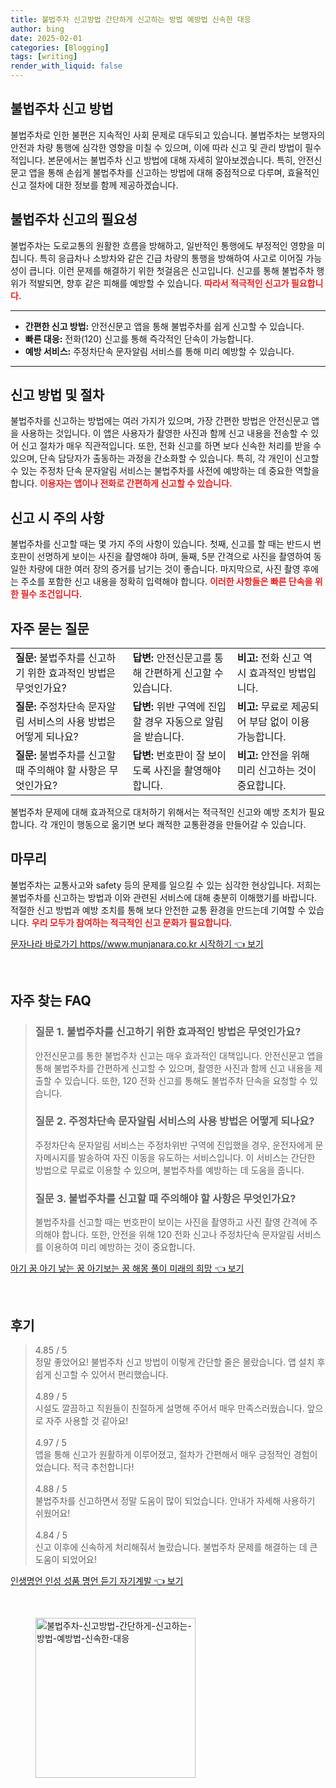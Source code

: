 ```yaml
---
title: 불법주차 신고방법 간단하게 신고하는 방법 예방법 신속한 대응
author: bing
date: 2025-02-01
categories: [Blogging]
tags: [writing]
render_with_liquid: false
---
```



<h2 id='불법주차 신고 방법'>불법주차 신고 방법</h2>

<p>불법주차로 인한 불편은 지속적인 사회 문제로 대두되고 있습니다. 불법주차는 보행자의 안전과 차량 통행에 심각한 영향을 미칠 수 있으며, 이에 따라 신고 및 관리 방법이 필수적입니다. 본문에서는 불법주차 신고 방법에 대해 자세히 알아보겠습니다. 특히, 안전신문고 앱을 통해 손쉽게 불법주차를 신고하는 방법에 대해 중점적으로 다루며, 효율적인 신고 절차에 대한 정보를 함께 제공하겠습니다.</p>

<h2 id='불법주차 신고의 필요성'>불법주차 신고의 필요성</h2>

<p>불법주차는 도로교통의 원활한 흐름을 방해하고, 일반적인 통행에도 부정적인 영향을 미칩니다. 특히 응급차나 소방차와 같은 긴급 차량의 통행을 방해하여 사고로 이어질 가능성이 큽니다. 이런 문제를 해결하기 위한 첫걸음은 신고입니다. 신고를 통해 불법주차 행위가 적발되면, 향후 같은 피해를 예방할 수 있습니다. <b><span style="color: #ee2323;">따라서 적극적인 신고가 필요합니다.</span></b></p>

<hr />

<ul>
    <li><b>간편한 신고 방법:</b> 안전신문고 앱을 통해 불법주차를 쉽게 신고할 수 있습니다.</li>
    <li><b>빠른 대응:</b> 전화(120) 신고를 통해 즉각적인 단속이 가능합니다.</li>
    <li><b>예방 서비스:</b> 주정차단속 문자알림 서비스를 통해 미리 예방할 수 있습니다.</li>
</ul>

<hr />

<h2 id='신고 방법 및 절차'>신고 방법 및 절차</h2>

<p>불법주차를 신고하는 방법에는 여러 가지가 있으며, 가장 간편한 방법은 안전신문고 앱을 사용하는 것입니다. 이 앱은 사용자가 촬영한 사진과 함께 신고 내용을 전송할 수 있어 신고 절차가 매우 직관적입니다. 또한, 전화 신고를 하면 보다 신속한 처리를 받을 수 있으며, 단속 담당자가 출동하는 과정을 간소화할 수 있습니다. 특히, 각 개인이 신고할 수 있는 주정차 단속 문자알림 서비스는 불법주차를 사전에 예방하는 데 중요한 역할을 합니다. <b><span style="color: #ee2323;">이용자는 앱이나 전화로 간편하게 신고할 수 있습니다.</span></b></p>

<h2 id='신고 시 주의 사항'>신고 시 주의 사항</h2>

<p>불법주차를 신고할 때는 몇 가지 주의 사항이 있습니다. 첫째, 신고를 할 때는 반드시 번호판이 선명하게 보이는 사진을 촬영해야 하며, 둘째, 5분 간격으로 사진을 촬영하여 동일한 차량에 대한 여러 장의 증거를 남기는 것이 좋습니다. 마지막으로, 사진 촬영 후에는 주소를 포함한 신고 내용을 정확히 입력해야 합니다. <b><span style="color: #ee2323;">이러한 사항들은 빠른 단속을 위한 필수 조건입니다.</span></b></p>

<h2 id='자주 묻는 질문'>자주 묻는 질문</h2>

<table>
    <tr>
        <td><b>질문:</b> 불법주차를 신고하기 위한 효과적인 방법은 무엇인가요?</td>
        <td><b>답변:</b> 안전신문고를 통해 간편하게 신고할 수 있습니다.</td>
        <td><b>비고:</b> 전화 신고 역시 효과적인 방법입니다.</td>
    </tr>
    <tr>
        <td><b>질문:</b> 주정차단속 문자알림 서비스의 사용 방법은 어떻게 되나요?</td>
        <td><b>답변:</b> 위반 구역에 진입할 경우 자동으로 알림을 받습니다.</td>
        <td><b>비고:</b> 무료로 제공되어 부담 없이 이용 가능합니다.</td>
    </tr>
    <tr>
        <td><b>질문:</b> 불법주차를 신고할 때 주의해야 할 사항은 무엇인가요?</td>
        <td><b>답변:</b> 번호판이 잘 보이도록 사진을 촬영해야 합니다.</td>
        <td><b>비고:</b> 안전을 위해 미리 신고하는 것이 중요합니다.</td>
    </tr>
</table>

<p>불법주차 문제에 대해 효과적으로 대처하기 위해서는 적극적인 신고와 예방 조치가 필요합니다. 각 개인이 행동으로 옮기면 보다 쾌적한 교통환경을 만들어갈 수 있습니다.</p>

<h2 id='마무리'>마무리</h2>

<p>불법주차는 교통사고와 safety 등의 문제를 일으킬 수 있는 심각한 현상입니다. 저희는 불법주차를 신고하는 방법과 이와 관련된 서비스에 대해 충분히 이해했기를 바랍니다. 적절한 신고 방법과 예방 조치를 통해 보다 안전한 교통 환경을 만드는데 기여할 수 있습니다. <b><span style="color: #ee2323;">우리 모두가 참여하는 적극적인 신고 문화가 필요합니다.</span></b></p>


<p><a class="click-button" title="문자나라 바로가기 https//www.munjanara.co.kr 시작하기" href="https://24nara.github.io/posts/%EB%AC%B8%EC%9E%90%EB%82%98%EB%9D%BC-%EB%B0%94%EB%A1%9C%EA%B0%80%EA%B8%B0-httpswww.munjanara.co.kr-%EC%8B%9C%EC%9E%91%ED%95%98%EA%B8%B0/" rel="dofollow">문자나라 바로가기 https//www.munjanara.co.kr 시작하기 👈 보기</a></p><br>
<h2 id='자주_찾는_FAQ'>자주 찾는 FAQ</h2>
<div itemscope="" itemtype="https://schema.org/FAQPage"> 
<blockquote> 
<div itemscope="" itemprop="mainEntity" itemtype="https://schema.org/Question"> 
<h3 itemprop="name">질문 1. 불법주차를 신고하기 위한 효과적인 방법은 무엇인가요?</h3> 
<div itemscope="" itemprop="acceptedAnswer" itemtype="https://schema.org/Answer"> 
<span itemprop="text"> 
<p>안전신문고를 통한 불법주차 신고는 매우 효과적인 대책입니다. 안전신문고 앱을 통해 불법주차를 간편하게 신고할 수 있으며, 촬영한 사진과 함께 신고 내용을 제출할 수 있습니다. 또한, 120 전화 신고를 통해도 불법주차 단속을 요청할 수 있습니다.</p> 
</span> 
</div> 
</div> 

<div itemscope="" itemprop="mainEntity" itemtype="https://schema.org/Question"> 
<h3 itemprop="name">질문 2. 주정차단속 문자알림 서비스의 사용 방법은 어떻게 되나요?</h3> 
<div itemscope="" itemprop="acceptedAnswer" itemtype="https://schema.org/Answer"> 
<span itemprop="text"> 
<p>주정차단속 문자알림 서비스는 주정차위반 구역에 진입했을 경우, 운전자에게 문자메시지를 발송하여 자진 이동을 유도하는 서비스입니다. 이 서비스는 간단한 방법으로 무료로 이용할 수 있으며, 불법주차를 예방하는 데 도움을 줍니다.</p> 
</span> 
</div> 
</div> 

<div itemscope="" itemprop="mainEntity" itemtype="https://schema.org/Question"> 
<h3 itemprop="name">질문 3. 불법주차를 신고할 때 주의해야 할 사항은 무엇인가요?</h3> 
<div itemscope="" itemprop="acceptedAnswer" itemtype="https://schema.org/Answer"> 
<span itemprop="text"> 
<p>불법주차를 신고할 때는 번호판이 보이는 사진을 촬영하고 사진 촬영 간격에 주의해야 합니다. 또한, 안전을 위해 120 전화 신고나 주정차단속 문자알림 서비스를 이용하여 미리 예방하는 것이 중요합니다.</p> 
</span> 
</div> 
</div> 
</blockquote> 
</div>
<p><a class="click-button" title="아기 꿈 아기 낳는 꿈 아기보는 꿈 해몽 풀이 미래의 희망" href="https://24nara.github.io/posts/%EC%95%84%EA%B8%B0-%EA%BF%88-%EC%95%84%EA%B8%B0-%EB%82%B3%EB%8A%94-%EA%BF%88-%EC%95%84%EA%B8%B0%EB%B3%B4%EB%8A%94-%EA%BF%88-%ED%95%B4%EB%AA%BD-%ED%92%80%EC%9D%B4-%EB%AF%B8%EB%9E%98%EC%9D%98-%ED%9D%AC%EB%A7%9D/" rel="dofollow">아기 꿈 아기 낳는 꿈 아기보는 꿈 해몽 풀이 미래의 희망 👈 보기</a></p><br>
<h2 id='후기'>후기</h2>
<div itemscope itemtype="https://schema.org/Product">
  <blockquote>
  <div itemprop="review" itemscope itemtype="https://schema.org/Review">
      <div itemprop="reviewRating" itemscope itemtype="https://schema.org/Rating"> <span itemprop="ratingValue">4.85</span> / <span itemprop="bestRating">5</span> </div>
      <span itemprop="reviewBody">정말 좋았어요! 불법주차 신고 방법이 이렇게 간단할 줄은 몰랐습니다. 앱 설치 후 쉽게 신고할 수 있어서 편리했습니다.</span>
  </div>
  <br>
  <div itemprop="review" itemscope itemtype="https://schema.org/Review">
      <div itemprop="reviewRating" itemscope itemtype="https://schema.org/Rating"> <span itemprop="ratingValue">4.89</span> / <span itemprop="bestRating">5</span> </div>
      <span itemprop="reviewBody">시설도 깔끔하고 직원들이 친절하게 설명해 주어서 매우 만족스러웠습니다. 앞으로 자주 사용할 것 같아요!</span>
  </div>
  <br>
  <div itemprop="review" itemscope itemtype="https://schema.org/Review">
      <div itemprop="reviewRating" itemscope itemtype="https://schema.org/Rating"> <span itemprop="ratingValue">4.97</span> / <span itemprop="bestRating">5</span> </div>
      <span itemprop="reviewBody">앱을 통해 신고가 원활하게 이루어졌고, 절차가 간편해서 매우 긍정적인 경험이었습니다. 적극 추천합니다!</span>
  </div>
  <br>
  <div itemprop="review" itemscope itemtype="https://schema.org/Review">
      <div itemprop="reviewRating" itemscope itemtype="https://schema.org/Rating"> <span itemprop="ratingValue">4.88</span> / <span itemprop="bestRating">5</span> </div>
      <span itemprop="reviewBody">불법주차를 신고하면서 정말 도움이 많이 되었습니다. 안내가 자세해 사용하기 쉬웠어요!</span>
  </div>
  <br>
  <div itemprop="review" itemscope itemtype="https://schema.org/Review">
      <div itemprop="reviewRating" itemscope itemtype="https://schema.org/Rating"> <span itemprop="ratingValue">4.84</span> / <span itemprop="bestRating">5</span> </div>
      <span itemprop="reviewBody">신고 이후에 신속하게 처리해줘서 놀랐습니다. 불법주차 문제를 해결하는 데 큰 도움이 되었어요!</span>
  </div>
  </blockquote>
</div>
<p><a class="click-button" title="인생명언 인성 성품 명언 듣기 자기계발" href="https://24nara.github.io/posts/%EC%9D%B8%EC%83%9D%EB%AA%85%EC%96%B8-%EC%9D%B8%EC%84%B1-%EC%84%B1%ED%92%88-%EB%AA%85%EC%96%B8-%EB%93%A3%EA%B8%B0-%EC%9E%90%EA%B8%B0%EA%B3%84%EB%B0%9C/" rel="dofollow">인생명언 인성 성품 명언 듣기 자기계발 👈 보기</a></p><br>
<figure class="image"><img src="https://24nara.github.io/assets/img/thumbnail/불법주차-신고방법-간단하게-신고하는-방법-예방법-신속한-대응.webp" alt="불법주차-신고방법-간단하게-신고하는-방법-예방법-신속한-대응" width="256" height="256"></figure>